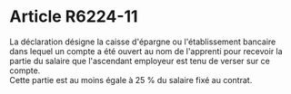 # Article R6224-11

  
La déclaration désigne la caisse d'épargne ou l'établissement bancaire dans lequel un compte a été ouvert au nom de l'apprenti pour recevoir la partie du salaire que l'ascendant employeur est tenu de verser sur ce compte.   
Cette partie est au moins égale à 25 % du salaire fixé au contrat.